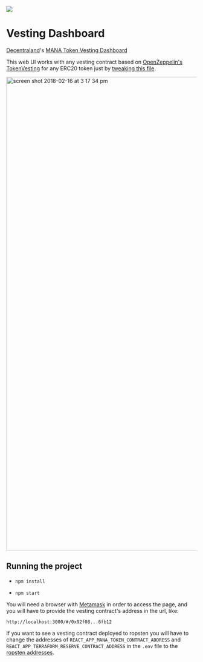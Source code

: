 ![](https://raw.githubusercontent.com/decentraland/web/gh-pages/img/decentraland.ico)

# Vesting Dashboard

[Decentraland](https://decentraland.org)'s [MANA Token Vesting Dashboard](https://vesting.decentraland.org)

This web UI works with any vesting contract based on [OpenZeppelin's TokenVesting](https://github.com/OpenZeppelin/zeppelin-solidity/blob/master/contracts/token/ERC20/TokenVesting.sol) for any ERC20 token just by [tweaking this file](https://github.com/decentraland/vesting-dashboard/blob/master/src/modules/api.js).

<img width="1251" alt="screen shot 2018-02-16 at 3 17 34 pm" src="https://user-images.githubusercontent.com/2781777/36322604-b1ef1926-132c-11e8-997e-b93d4f4851df.png">


## Running the project

* `npm install`

* `npm start`

You will need a browser with [Metamask](http://metamask.io/) in order to access the page, and you will have to provide the vesting contract's address in the url, like:

```
http://localhost:3000/#/0x92f08...6fb12
```

If you want to see a vesting contract deployed to ropsten you will have to change the addresses of `REACT_APP_MANA_TOKEN_CONTRACT_ADDRESS` and `REACT_APP_TERRAFORM_RESERVE_CONTRACT_ADDRESS` in the `.env` file to the [ropsten addresses](https://contracts.decentraland.org/addresses.json).
